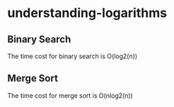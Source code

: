 # understanding-logarithms

## Binary Search
The time cost for binary search is O(log2(n))

## Merge Sort
The time cost for merge sort is O(nlog2(n))
